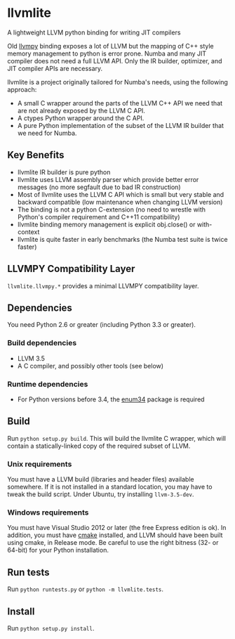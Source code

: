 # llvmlite

A lightweight LLVM python binding for writing JIT compilers

Old [llvmpy](https://github.com/llvmpy/llvmpy) binding exposes a lot of LLVM but the mapping of C++ style memory management to python is error prone. Numba and many JIT compiler does not need a full LLVM API. Only the IR builder, optimizer, and JIT compiler APIs are necessary.

llvmlite is a project originally tailored for Numba's needs, using the following approach:

- A small C wrapper around the parts of the LLVM C++ API we need that are
not already exposed by the LLVM C API.
- A ctypes Python wrapper around the C API.
- A pure Python implementation of the subset of the LLVM IR builder that we
need for Numba.

## Key Benefits

- llvmlite IR builder is pure python
- llvmlite uses LLVM assembly parser which provide better error messages (no more segfault due to bad IR construction)
- Most of llvmlite uses the LLVM C API which is small but very stable and backward compatible (low maintenance when changing LLVM version)
- The binding is not a python C-extension (no need to wrestle with Python's compiler requirement and C++11 compatibility)
- llvmlite binding memory management is explicit obj.close() or with-context
- llvmlite is quite faster in early benchmarks (the Numba test suite is twice faster)

## LLVMPY Compatibility Layer

`llvmlite.llvmpy.*` provides a minimal LLVMPY compatibility layer.

## Dependencies

You need Python 2.6 or greater (including Python 3.3 or greater).

### Build dependencies

- LLVM 3.5
- A C compiler, and possibly other tools (see below)

### Runtime dependencies

- For Python versions before 3.4, the [enum34](https://pypi.python.org/pypi/enum34) package is required

## Build

Run `python setup.py build`. This will build the llvmlite C wrapper, which will contain a statically-linked copy of the required subset of LLVM.

### Unix requirements

You must have a LLVM build (libraries and header files) available somewhere. If it is not installed in a standard location, you may have to tweak the build script. Under Ubuntu, try installing `llvm-3.5-dev`.

### Windows requirements

You must have Visual Studio 2012 or later (the free Express edition is ok). In addition, you must have [cmake](http://www.cmake.org/) installed, and LLVM should have been built using cmake, in Release mode. Be careful to use the right bitness (32- or 64-bit) for your Python installation.

## Run tests

Run `python runtests.py` or `python -m llvmlite.tests`.

## Install

Run `python setup.py install`.

